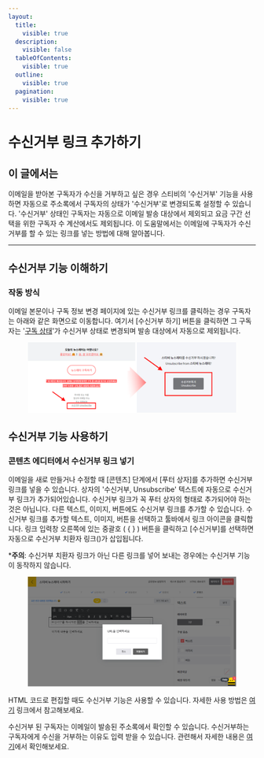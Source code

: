 ```yaml
---
layout:
  title:
    visible: true
  description:
    visible: false
  tableOfContents:
    visible: true
  outline:
    visible: true
  pagination:
    visible: true
---
```


# 수신거부 링크 추가하기

## 이 글에서는

이메일을 받아본 구독자가 수신을 거부하고 싶은 경우 스티비의 '수신거부' 기능을 사용하면 자동으로 주소록에서 구독자의 상태가 '수신거부'로 변경되도록 설정할 수 있습니다. '수신거부' 상태인 구독자는 자동으로 이메일 발송 대상에서 제외되고 요금 구간 선택을 위한 구독자 수 계산에서도 제외됩니다. 이 도움말에서는 이메일에 구독자가 수신거부를 할 수 있는 링크를 넣는 방법에 대해 알아봅니다.

***

## 수신거부 기능 이해하기 <a href="#h_2055ad7d04" id="h_2055ad7d04"></a>

### 작동 방식 <a href="#h_c0bbff259a" id="h_c0bbff259a"></a>

이메일 본문이나 구독 정보 변경 페이지에 있는 수신거부 링크를 클릭하는 경우 구독자는 아래와 같은 화면으로 이동합니다. 여기서 \[수신거부 하기] 버튼을 클릭하면 그 구독자는 '[구독 상태](../../list/adding-managing-subscriber/understanding-subscriber-status.md)'가 수신거부 상태로 변경되며 발송 대상에서 자동으로 제외됩니다.&#x20;

<figure><img src="../../.gitbook/assets/image (18).png" alt=""><figcaption></figcaption></figure>



## 수신거부 기능 사용하기 <a href="#h_ae2d2b0813" id="h_ae2d2b0813"></a>

### 콘텐츠 에디터에서 수신거부 링크 넣기 <a href="#h_ae2d2b0813" id="h_ae2d2b0813"></a>

이메일을 새로 만들거나 수정할 때 \[콘텐츠] 단계에서 \[푸터 상자]를 추가하면 수신거부 링크를 넣을 수 있습니다. 상자의 '수신거부, Unsubscribe'  텍스트에 자동으로 수신거부 링크가 추가되어있습니다. 수신거부 링크가 꼭 푸터 상자의 형태로 추가되어야 하는 것은 아닙니다. 다른 텍스트, 이미지, 버튼에도 수신거부 링크를 추가할 수 있습니다. 수신거부 링크를 추가할 텍스트, 이미지, 버튼을 선택하고 툴바에서 링크 아이콘을 클릭합니다. 링크 입력창 오른쪽에 있는 중괄호 ( { } ) 버튼을 클릭하고 \[수신거부]를 선택하면 자동으로 수신거부 치환자 링크($%unsbusbcribe%$)가 삽입됩니다.

\***주의**: 수신거부 치환자 링크가 아닌 다른 링크를 넣어 보내는 경우에는 수신거부 기능이 동작하지 않습니다.

<figure><img src="../../.gitbook/assets/image (19).png" alt=""><figcaption></figcaption></figure>

HTML 코드로 편집할 때도 수신거부 기능은 사용할 수 있습니다. 자세한 사용 방법은 [여기](../undefined-1/html.md#h\_99886c447f) 링크에서 참고해보세요.&#x20;

수신거부 된 구독자는 이메일이 발송된 주소록에서 확인할 수 있습니다. 수신거부하는 구독자에게 수신을 거부하는 이유도 입력 받을 수 있습니다. 관련해서 자세한 내용은 [여기](../../list/adding-managing-subscriber/manage-unsubscribe.md)에서 확인해보세요.

